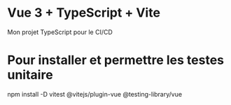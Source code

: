 # Vue 3 + TypeScript + Vite
Mon projet TypeScript pour le CI/CD

# Pour installer et permettre les testes unitaire
npm install -D vitest @vitejs/plugin-vue @testing-library/vue 

